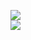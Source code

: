 [![](https://img.shields.io/badge/Made%20With-Github%20Spray-lightgrey.svg?style=for-the-badge&logo=github)](https://github.com/Annihil/github-spray#6530)  
[![](https://i.imgur.com/2DrTn0Z.gif)](https://github.com/Annihil/github-spray)